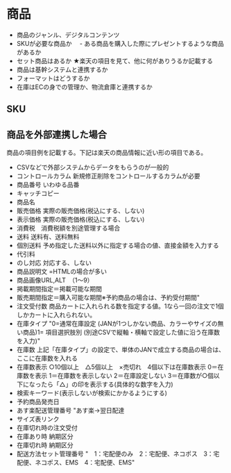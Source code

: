 # 商品
- 商品のジャンル、デジタルコンテンツ
- SKUが必要な商品か
　- ある商品を購入した際にプレゼントするような商品があるか
- セット商品はあるか
★楽天の項目を見て、他に何がありうるか記載する
- 商品は基幹システムと連携するか
- フォーマットはどうするか
- 在庫はECの身での管理か、物流倉庫と連携するか

## SKU

## 商品を外部連携した場合
商品の項目例を記載する。下記は楽天の商品情報に近い形の項目である。

- CSVなどで外部システムからデータをもらうのが一般的
- コントロールカラム 新規修正削除をコントロールするカラムが必要
- 商品番号	いわゆる品番
- キャッチコピー	
- 商品名	
- 販売価格	実際の販売価格(税込にする、しない)
- 表示価格	実際の販売価格(税込にする、しない)
- 消費税　消費税額を別途管理する場合	
- 送料	送料有、送料無料
- 個別送料	予め指定した送料以外に指定する場合の値、直接金額を入力する
- 代引料	
- のし対応	対応する、しない
- 商品説明文	=HTMLの場合が多い
- 商品画像URL,ALT　（1～9）
- 掲載期間指定＝掲載可能な期間
- 販売期間指定＝購入可能な期間※予約商品の場合は、予約受付期間"
- 注文受付数	商品カートに入れられる数を指定する値。1なら一回の注文で1個しかカートに入れられない。
- 在庫タイプ	"0=通常在庫設定 (JANが1つしかない商品、カラーやサイズの無い商品)1= 項目選択肢別 (別途CSVで縦軸・横軸で設定した値に沿う在庫数を入力)"
- 在庫数	上記「在庫タイプ」の設定で、単体のJANで成立する商品の場合は、ここに在庫数を入れる
- 在庫数表示	○10個以上　△5個以上　×売切れ　4個以下は在庫数表示
  0＝在庫数を表示   1＝在庫数を表示しない  2＝在庫設定しない 3＝在庫数が○個以下になったら「△」の印を表示する(具体的な数字を入力)
- 検索キーワード(表示しないが検索にかかるようにする)
- 予約商品発売日	
- あす楽配送管理番号	"あす楽→翌日配達
- サイズ表リンク	
- 在庫切れ時の注文受付	
- 在庫あり時	納期区分
- 在庫切れ時 納期区分
- 配送方法セット管理番号	"　1：宅配便のみ　2：宅配便、ネコポス　3：宅配便、ネコポス、EMS　4：宅配便、EMS"

